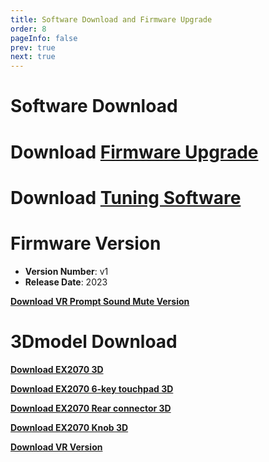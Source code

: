 ```yaml
---
title: Software Download and Firmware Upgrade
order: 8
pageInfo: false
prev: true
next: true
---
```


# Software Download
# Download [Firmware Upgrade](https://likeyou156156.online:9000/lky/tools/MV_Assisant_Tools_2021_V3.0.9T(2023.05.29).exe)
# Download [Tuning Software](https://likeyou156156.online:9000/lky/tools/ACPWorkbench_24bit.exe)
# Firmware Version
- **Version Number**: v1
- **Release Date**: 2023

**[Download VR Prompt Sound Mute Version](https://likeyou156156.online:9000/lky/old_bin/QY_Eiffel_One_VRmute.MVAX)**

# 3Dmodel Download

**[Download EX2070 3D](https://likeyou156156.online:9000/lky/3D/EX202_2070.step)**

**[Download EX2070 6-key touchpad 3D](https://likeyou156156.online:9000/lky/3D/EX202_6jcmb.step)**

**[Download EX2070 Rear connector 3D](https://likeyou156156.online:9000/lky/3D/EX202wc.step)**

**[Download EX2070 Knob 3D](https://likeyou156156.online:9000/lky/3D/EX202_xn.step)**

**[Download VR Version](https://likeyou156156.online:9000/lky/old_bin/QY_Eiffel_One_VRmute.MVAX)**